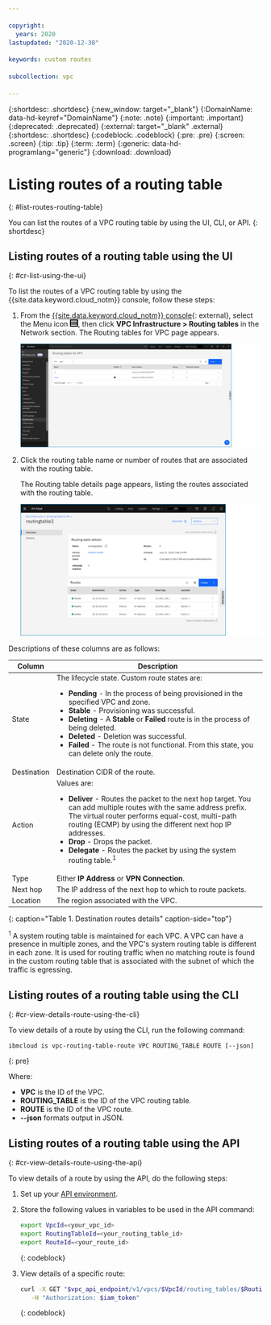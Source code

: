 ```yaml
---

copyright:
  years: 2020
lastupdated: "2020-12-30"

keywords: custom routes

subcollection: vpc

---
```


{:shortdesc: .shortdesc}
{:new_window: target="_blank"}
{:DomainName: data-hd-keyref="DomainName"}
{:note: .note}
{:important: .important}
{:deprecated: .deprecated}
{:external: target="_blank" .external}
{:shortdesc: .shortdesc}
{:codeblock: .codeblock}
{:pre: .pre}
{:screen: .screen}
{:tip: .tip}
{:term: .term}
{:generic: data-hd-programlang="generic"}
{:download: .download}

# Listing routes of a routing table
{: #list-routes-routing-table}

You can list the routes of a VPC routing table by using the UI, CLI, or API.
{: shortdesc}

## Listing routes of a routing table using the UI
{: #cr-list-using-the-ui}

To list the routes of a VPC routing table by using the {{site.data.keyword.cloud_notm}} console, follow these steps:

1. From the [{{site.data.keyword.cloud_notm}} console](https://{DomainName}/vpc-ext){: external}, select the Menu icon ![Menu icon](/images/menu_icon.png), then click **VPC Infrastructure > Routing tables** in the Network section. The Routing tables for VPC page appears.

   ![Listing routing table routes](./images/cr-routing-table-list.png)

1. Click the routing table name or number of routes that are associated with the routing table.

   The Routing table details page appears, listing the routes associated with the routing table.

   ![Destination routes table](./images/cr-routing-table-details.png)

Descriptions of these columns are as follows:

| Column | Description |
|-------|-------------|
| State | The lifecycle state. Custom route states are:<ul><li>**Pending** - In the process of being provisioned in the specified VPC and zone.</li><li>**Stable** - Provisioning was successful.</li><li>**Deleting** - A **Stable** or **Failed** route is in the process of being deleted.</li><li>**Deleted** - Deletion was successful.</li><li>**Failed** - The route is not functional. From this state, you can delete only the route.</li></ul> |
| Destination | Destination CIDR of the route. |
| Action | Values are:<ul><li>**Deliver** - Routes the packet to the next hop target. You can add multiple routes with the same address prefix. The virtual router performs equal-cost, multi-path routing (ECMP) by using the different next hop IP addresses.</li><li>**Drop** - Drops the packet.</li><li>**Delegate** - Routes the packet by using the system routing table.<sup>1</sup></li></ul> |
| Type | Either **IP Address** or **VPN Connection**. |
| Next hop | The IP address of the next hop to which to route packets. |
| Location | The region associated with the VPC. |
{: caption="Table 1. Destination routes details" caption-side="top"}

<sup>1</sup> A system routing table is maintained for each VPC. A VPC can have a presence in multiple zones, and the VPC's system routing table is different in each zone. It is used for routing traffic when no matching route is found in the custom routing table that is associated with the subnet of which the traffic is egressing.

## Listing routes of a routing table using the CLI
{: #cr-view-details-route-using-the-cli}

To view details of a route by using the CLI, run the following command:

```
ibmcloud is vpc-routing-table-route VPC ROUTING_TABLE ROUTE [--json]
```
{: pre}

Where:

* **VPC** is the ID of the VPC.
* **ROUTING_TABLE** is the ID of the VPC routing table.
* **ROUTE** is the ID of the VPC route.
* **--json** formats output in JSON.

## Listing routes of a routing table using the API
{: #cr-view-details-route-using-the-api}

To view details of a route by using the API, do the following steps:

1. Set up your [API environment](/docs/vpc?topic=vpc-set-up-environment#api-prerequisites-setup).
1. Store the following values in variables to be used in the API command:

   ```sh
   export VpcId=<your_vpc_id>
   export RoutingTableId=<your_routing_table_id>
   export RouteId=<your_route_id>
   ```
   {: codeblock}

1. View details of a specific route:

   ```sh
   curl -X GET "$vpc_api_endpoint/v1/vpcs/$VpcId/routing_tables/$RoutingTableId/routes/$RouteId?version=$api_version&generation=2" \
      -H "Authorization: $iam_token"
   ```
   {: codeblock}

